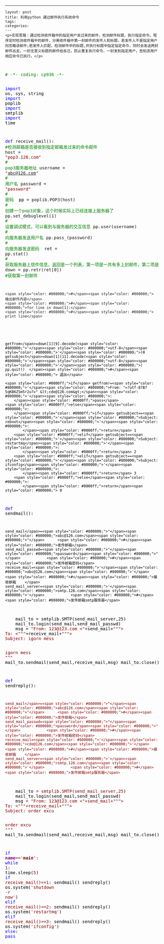 ---
    layout: post
    title: 利用python 通过邮件执行系统命令
    tags:
    categories:
    ---
    <p>实现思路：通过检测收件箱中的指定用户发过来的邮件，检测邮件标题，执行指定命令。程序定时检测收件箱中的邮件，分离收件箱中第一封邮件的发件人和标题，若发件人不是指定用户则忽略该邮件;若发件人匹配，检测邮件中的标题,并执行标题中指定指定命令，同时会发送两封邮件出去，一封无意义标题的邮件给自己，防止重复执行命令，一封发到指定用户，告知该用户相应命令已执行。</p>
<p>&nbsp;</p>
<div class="cnblogs_code">
<pre><span style="color: #008000;">#</span><span style="color: #008000;"> -*- coding: cp936 -*-</span>

<span style="color: #0000ff;">import</span><span style="color: #000000;"> os, sys, string
</span><span style="color: #0000ff;">import</span><span style="color: #000000;"> poplib
</span><span style="color: #0000ff;">import</span><span style="color: #000000;"> smtplib
</span><span style="color: #0000ff;">import</span><span style="color: #000000;"> time

</span><span style="color: #0000ff;">def</span> receive_mail():                 <span style="color: #008000;">#</span><span style="color: #008000;">检测邮箱是否接收到指定邮箱发过来的命令邮件</span>
    host = <span style="color: #800000;">"</span><span style="color: #800000;">pop3.126.com</span><span style="color: #800000;">"</span>            <span style="color: #008000;">#</span><span style="color: #008000;"> pop3服务器地址</span>
    username = <span style="color: #800000;">"</span><span style="color: #800000;">abc@126.com</span><span style="color: #800000;">"</span>         <span style="color: #008000;">#</span><span style="color: #008000;"> 用户名</span>
    password = <span style="color: #800000;">"</span><span style="color: #800000;">password</span><span style="color: #800000;">"</span>            <span style="color: #008000;">#</span><span style="color: #008000;"> 密码</span>
<span style="color: #000000;">
    pp </span>= poplib.POP3(host)         <span style="color: #008000;">#</span><span style="color: #008000;"> 创建一个pop3对象，这个时候实际上已经连接上服务器了</span>
    pp.set_debuglevel(1)            <span style="color: #008000;">#</span><span style="color: #008000;"> 设置调试模式，可以看到与服务器的交互信息</span>
    pp.user(username)               <span style="color: #008000;">#</span><span style="color: #008000;"> 向服务器发送用户名</span>
    pp.pass_(password)              <span style="color: #008000;">#</span><span style="color: #008000;"> 向服务器发送密码</span>
<span style="color: #000000;">
    ret </span>= pp.stat()               <span style="color: #008000;">#</span><span style="color: #008000;"> 获取服务器上信件信息，返回是一个列表，第一项是一共有多上封邮件，第二项是共有多少字节</span>
    down = pp.retr(ret[0])        <span style="color: #008000;">#</span><span style="color: #008000;">获取第一封邮件</span>

    <span style="color: #008000;">#</span><span style="color: #008000;"> 输出邮件内容</span>
    <span style="color: #008000;">#</span><span style="color: #008000;">for line in down[1]:</span>
    <span style="color: #008000;">#</span><span style="color: #008000;">   print line</span>
<span style="color: #000000;">

    getfrom</span>=down[1][9].decode(<span style="color: #800000;">'</span><span style="color: #800000;">utf-8</span><span style="color: #800000;">'</span><span style="color: #000000;">)0
    getsubject</span>=down[1][11].decode(<span style="color: #800000;">'</span><span style="color: #800000;">utf-8</span><span style="color: #800000;">'</span><span style="color: #000000;">)
    pp.quit()  </span><span style="color: #008000;">#</span><span style="color: #008000;"> 退出</span>
  
    <span style="color: #0000ff;">if</span> getfrom!=<span style="color: #800000;">'</span><span style="color: #800000;">From: "=?utf-8?B?5qKB6ZSm5r2u?=" &lt;cde@126.com&gt;</span><span style="color: #800000;">'</span><span style="color: #000000;">:
        </span><span style="color: #0000ff;">pass</span>
    <span style="color: #0000ff;">else</span><span style="color: #000000;">:
        </span><span style="color: #0000ff;">if</span> getsubject==<span style="color: #800000;">'</span><span style="color: #800000;">Subject: reboot</span><span style="color: #800000;">'</span><span style="color: #000000;">:
            </span><span style="color: #0000ff;">return</span> 1
        <span style="color: #0000ff;">elif</span> getsubject==<span style="color: #800000;">'</span><span style="color: #800000;">Subject: restartmq</span><span style="color: #800000;">'</span><span style="color: #000000;">:
            </span><span style="color: #0000ff;">return</span> 2
        <span style="color: #0000ff;">elif</span> getsubject==<span style="color: #800000;">'</span><span style="color: #800000;">Subject: ifconfig</span><span style="color: #800000;">'</span><span style="color: #000000;">:
            </span><span style="color: #0000ff;">return</span> 3
        <span style="color: #0000ff;">else</span><span style="color: #000000;">:
            </span><span style="color: #0000ff;">return</span><span style="color: #000000;"> 0


</span><span style="color: #0000ff;">def</span><span style="color: #000000;"> sendmail():

    send_mail</span>=<span style="color: #800000;">"</span><span style="color: #800000;">abc@126.com</span><span style="color: #800000;">"</span>      <span style="color: #008000;">#</span><span style="color: #008000;">发件邮箱</span>
    send_mail_passwd=<span style="color: #800000;">"</span><span style="color: #800000;">password</span><span style="color: #800000;">"</span>            <span style="color: #008000;">#</span><span style="color: #008000;">发件邮箱密码</span>
    receive_mail=<span style="color: #800000;">'</span><span style="color: #800000;">abc@126.com</span><span style="color: #800000;">'</span>  <span style="color: #008000;">#</span><span style="color: #008000;">接收邮箱    </span>
    send_mail_server=<span style="color: #800000;">'</span><span style="color: #800000;">smtp.126.com</span><span style="color: #800000;">'</span>            <span style="color: #008000;">#</span><span style="color: #008000;">发件邮箱smtp服务器</span>
<span style="color: #000000;">    
    mail_to </span>= smtplib.SMTP(send_mail_server,25<span style="color: #000000;">)         
    mail_to.login(send_mail,send_mail_passwd)
    msg </span>= <span style="color: #800000;">"</span><span style="color: #800000;">From: 123@123.com &lt;</span><span style="color: #800000;">"</span>+send_mail+<span style="color: #800000;">"""</span><span style="color: #800000;">&gt;
To: &lt;</span><span style="color: #800000;">"""</span>+receive_mail+<span style="color: #800000;">"""</span><span style="color: #800000;">&gt;
Subject: igorn mess

igorn mess
</span><span style="color: #800000;">"""</span><span style="color: #000000;">
    mail_to.sendmail(send_mail,receive_mail,msg)
    mail_to.close()

    
    
</span><span style="color: #0000ff;">def</span><span style="color: #000000;"> sendreply():

    send_mail</span>=<span style="color: #800000;">"</span><span style="color: #800000;">abc@126.com</span><span style="color: #800000;">"</span>      <span style="color: #008000;">#</span><span style="color: #008000;">发件邮箱</span>
    send_mail_passwd=<span style="color: #800000;">"</span><span style="color: #800000;">password</span><span style="color: #800000;">"</span>            <span style="color: #008000;">#</span><span style="color: #008000;">发件邮箱密码</span>
    receive_mail=<span style="color: #800000;">'</span><span style="color: #800000;">cde@126.com</span><span style="color: #800000;">'</span>  <span style="color: #008000;">#</span><span style="color: #008000;">接收邮箱    </span>
    send_mail_server=<span style="color: #800000;">'</span><span style="color: #800000;">smtp.126.com</span><span style="color: #800000;">'</span>            <span style="color: #008000;">#</span><span style="color: #008000;">发件邮箱smtp服务器</span>
<span style="color: #000000;">    
    mail_to </span>= smtplib.SMTP(send_mail_server,25<span style="color: #000000;">)         
    mail_to.login(send_mail,send_mail_passwd)
    msg </span>= <span style="color: #800000;">"</span><span style="color: #800000;">From: 123@123.com &lt;</span><span style="color: #800000;">"</span>+send_mail+<span style="color: #800000;">"""</span><span style="color: #800000;">&gt;
To: &lt;</span><span style="color: #800000;">"""</span>+receive_mail+<span style="color: #800000;">"""</span><span style="color: #800000;">&gt;
Subject: order excu

order excu
</span><span style="color: #800000;">"""</span><span style="color: #000000;">
    mail_to.sendmail(send_mail,receive_mail,msg)
    mail_to.close()


</span><span style="color: #0000ff;">if</span> <span style="color: #800080;">__name__</span>==<span style="color: #800000;">'</span><span style="color: #800000;">__main__</span><span style="color: #800000;">'</span><span style="color: #000000;">:
    </span><span style="color: #0000ff;">while</span> 1<span style="color: #000000;">:
        time.sleep(</span>5<span style="color: #000000;">)
        </span><span style="color: #0000ff;">if</span> receive_mail()==1<span style="color: #000000;">:
            sendmail()
            sendreply()
            os.system(</span><span style="color: #800000;">'</span><span style="color: #800000;">shutdown -r now</span><span style="color: #800000;">'</span><span style="color: #000000;">)
        </span><span style="color: #0000ff;">elif</span> receive_mail()==2<span style="color: #000000;">:
            sendmail()
            sendreply()
            os.system(</span><span style="color: #800000;">'</span><span style="color: #800000;">restartmq</span><span style="color: #800000;">'</span><span style="color: #000000;">)
        </span><span style="color: #0000ff;">elif</span> receive_mail()==3<span style="color: #000000;">:
            sendmail()
            sendreply()
            os.system(</span><span style="color: #800000;">'</span><span style="color: #800000;">ifconfig</span><span style="color: #800000;">'</span><span style="color: #000000;">)
        </span><span style="color: #0000ff;">else</span><span style="color: #000000;">:
            </span><span style="color: #0000ff;">pass</span></pre>
</div>
<p>&nbsp;</p>
    
